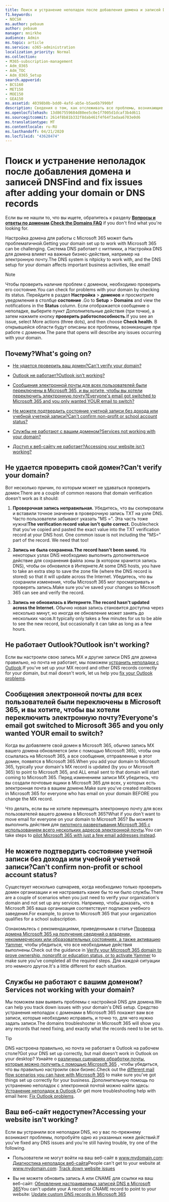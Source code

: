 ```yaml
---
title: Поиск и устранение неполадок после добавления домена и записей DNS
f1.keywords:
- NOCSH
ms.author: pebaum
author: pebaum
manager: mnirkhe
audience: Admin
ms.topic: article
ms.service: o365-administration
localization_priority: Normal
ms.collection:
- M365-subscription-management
- Adm_O365
- Adm_TOC
- Adm_O365_Setup
search.appverid:
- BCS160
- MET150
- MOE150
- GEA150
ms.assetid: 40398b0b-bdd0-4afd-ab5e-b5ae6b7990bf
description: Сведения о том, как отслеживать все проблемы, возникающие при настройке настраиваемого домена, убедившись, что DNS-записи настроены правильно.
ms.openlocfilehash: 13d867559684d80ee5c0e1f7005d1dcaf3b4d611
ms.sourcegitcommit: 2614f8b81b332f8dab461f4f64f3adaa6703e0d6
ms.translationtype: MT
ms.contentlocale: ru-RU
ms.lasthandoff: 04/21/2020
ms.locfileid: "43628474"
---
```

# <a name="find-and-fix-issues-after-adding-your-domain-or-dns-records"></a><span data-ttu-id="ca145-103">Поиск и устранение неполадок после добавления домена и записей DNS</span><span class="sxs-lookup"><span data-stu-id="ca145-103">Find and fix issues after adding your domain or DNS records</span></span>

 <span data-ttu-id="ca145-104">Если вы не нашли то, что вы ищете, обратитесь к разделу **[Вопросы и ответы по доменам](../setup/domains-faq.md)**.</span><span class="sxs-lookup"><span data-stu-id="ca145-104">**[Check the Domains FAQ](../setup/domains-faq.md)** if you don't find what you're looking for.</span></span> 
  
<span data-ttu-id="ca145-105">Настройка домена для работы с Microsoft 365 может быть проблематичной.</span><span class="sxs-lookup"><span data-stu-id="ca145-105">Getting your domain set up to work with Microsoft 365 can be challenging.</span></span> <span data-ttu-id="ca145-106">Система DNS работает с нитпикки, а Настройка DNS для домена влияет на важные бизнес-действия, например на электронную почту.</span><span class="sxs-lookup"><span data-stu-id="ca145-106">The DNS system is nitpicky to work with, and the DNS setup for your domain affects important business activities, like email!</span></span>

> [!NOTE]
> <span data-ttu-id="ca145-107">Чтобы проверить наличие проблем с доменом, необходимо проверить его состояние.</span><span class="sxs-lookup"><span data-stu-id="ca145-107">You can check for problems with your domain by checking its status.</span></span> <span data-ttu-id="ca145-108">Перейдите в раздел **Настройка** > **доменов** и просмотрите уведомления в столбце **состояние** .</span><span class="sxs-lookup"><span data-stu-id="ca145-108">Go to **Setup** > **Domains** and view the notifications in the **Status** column.</span></span> <span data-ttu-id="ca145-109">Если отображается сообщение о неполадке, выберите пункт Дополнительные действия (три точки), а затем нажмите кнопку **проверить работоспособность**.</span><span class="sxs-lookup"><span data-stu-id="ca145-109">If you see an issue, select More actions (three dots), and then choose **Check health**.</span></span> <span data-ttu-id="ca145-110">В открывшейся области будут описаны все проблемы, возникающие при работе с доменом.</span><span class="sxs-lookup"><span data-stu-id="ca145-110">The pane that opens will describe any issues occurring with your domain.</span></span>
  
## <a name="whats-going-on"></a><span data-ttu-id="ca145-111">Почему?</span><span class="sxs-lookup"><span data-stu-id="ca145-111">What's going on?</span></span>

- [<span data-ttu-id="ca145-112">Не удается проверить ваш домен?</span><span class="sxs-lookup"><span data-stu-id="ca145-112">Can't verify your domain?</span></span>](#cant-verify-your-domain)
    
- [<span data-ttu-id="ca145-113">Outlook не работает?</span><span class="sxs-lookup"><span data-stu-id="ca145-113">Outlook isn't working?</span></span>](#outlook-isnt-working)
    
- [<span data-ttu-id="ca145-114">Сообщения электронной почты для всех пользователей были переключены в Microsoft 365, и вы хотите, чтобы вы хотели переключить электронную почту?</span><span class="sxs-lookup"><span data-stu-id="ca145-114">Everyone's email got switched to Microsoft 365 and you only wanted YOUR email to switch?</span></span>](#everyones-email-got-switched-to-microsoft-365-and-you-only-wanted-your-email-to-switch)

- [<span data-ttu-id="ca145-115">Не можете подтвердить состояние учетной записи без дохода или учебной учетной записи?</span><span class="sxs-lookup"><span data-stu-id="ca145-115">Can't confirm non-profit or school account status?</span></span>](#cant-confirm-non-profit-or-school-account-status)

- [<span data-ttu-id="ca145-116">Службы не работают с вашим доменом?</span><span class="sxs-lookup"><span data-stu-id="ca145-116">Services not working with your domain?</span></span>](#services-not-working-with-your-domain)
    
- [<span data-ttu-id="ca145-117">Доступ к веб-сайту не работает?</span><span class="sxs-lookup"><span data-stu-id="ca145-117">Accessing your website isn't working?</span></span>](#accessing-your-website-isnt-working)

## <a name="cant-verify-your-domain"></a><span data-ttu-id="ca145-118">Не удается проверить свой домен?</span><span class="sxs-lookup"><span data-stu-id="ca145-118">Can't verify your domain?</span></span>
<span data-ttu-id="ca145-119"><a name="BKMK_verify"> </a></span><span class="sxs-lookup"><span data-stu-id="ca145-119"><a name="BKMK_verify"> </a></span></span>

<span data-ttu-id="ca145-120">Вот несколько причин, по которым может не удаваться проверить домен:</span><span class="sxs-lookup"><span data-stu-id="ca145-120">There are a couple of common reasons that domain verification doesn't work as it should:</span></span>
  
1. <span data-ttu-id="ca145-p103">**Проверочная запись неправильная.** Убедитесь, что вы скопировали и вставили точное значение в проверочную запись TXT на узле DNS. Часто пользователи забывают указать "MS =". Эта часть тоже нужна!</span><span class="sxs-lookup"><span data-stu-id="ca145-p103">**The verification record value isn't quite correct.** Doublecheck that you've copied and pasted the exact value into the TXT verification record at your DNS host. One common issue is not including the "MS=" part of the record. We need that too!</span></span> 
    
2. <span data-ttu-id="ca145-125">**Запись не была сохранена.**</span><span class="sxs-lookup"><span data-stu-id="ca145-125">**The record hasn't been saved.**</span></span> <span data-ttu-id="ca145-126">На некоторых узлах DNS необходимо выполнить дополнительное действие для сохранения файла зоны (в котором хранится запись DNS), чтобы он обновился в Интернете.</span><span class="sxs-lookup"><span data-stu-id="ca145-126">At some DNS hosts, you have to take an extra step to save the zone file (where the DNS record is stored) so that it will update across the Internet.</span></span> <span data-ttu-id="ca145-127">Убедитесь, что вы сохранили изменения, чтобы Microsoft 365 мог просматривать и проверять запись.</span><span class="sxs-lookup"><span data-stu-id="ca145-127">Make sure you've saved your changes so Microsoft 365 can see and verify the record.</span></span> 
    
3. <span data-ttu-id="ca145-128">**Запись не обновилась в Интернете.**</span><span class="sxs-lookup"><span data-stu-id="ca145-128">**The record hasn't updated across the Internet.**</span></span> <span data-ttu-id="ca145-129">Обычно новая запись становится доступна через несколько минут, но иногда ее обновление может занять до нескольких часов.</span><span class="sxs-lookup"><span data-stu-id="ca145-129">It typically only takes a few minutes for us to be able to see the new record, but occasionally it can take as long as a few hours.</span></span> 
    
## <a name="outlook-isnt-working"></a><span data-ttu-id="ca145-130">Не работает Outlook?</span><span class="sxs-lookup"><span data-stu-id="ca145-130">Outlook isn't working?</span></span>
<span data-ttu-id="ca145-131"><a name="BKMK_OutlookBroken"> </a></span><span class="sxs-lookup"><span data-stu-id="ca145-131"><a name="BKMK_OutlookBroken"> </a></span></span>

<span data-ttu-id="ca145-132">Если вы настроили свою запись MX и другие записи DNS для домена правильно, но почта не работает, мы поможем [устранить неполадки с Outlook](https://support.office.com/article/b3e740b9-171d-4179-bcd1-e279a363fa75.aspx).</span><span class="sxs-lookup"><span data-stu-id="ca145-132">If you've set up your MX record and other DNS records correctly for your domain, but mail doesn't work, let us help you [fix your Outlook problems](https://support.office.com/article/b3e740b9-171d-4179-bcd1-e279a363fa75.aspx).</span></span>
  
## <a name="everyones-email-got-switched-to-microsoft-365-and-you-only-wanted-your-email-to-switch"></a><span data-ttu-id="ca145-133">Сообщения электронной почты для всех пользователей были переключены в Microsoft 365, и вы хотите, чтобы вы хотели переключить электронную почту?</span><span class="sxs-lookup"><span data-stu-id="ca145-133">Everyone's email got switched to Microsoft 365 and you only wanted YOUR email to switch?</span></span>
<span data-ttu-id="ca145-134"><a name="BKMK_EmailSwitched"> </a></span><span class="sxs-lookup"><span data-stu-id="ca145-134"><a name="BKMK_EmailSwitched"> </a></span></span>

<span data-ttu-id="ca145-135">Когда вы добавляете свой домен в Microsoft 365, обычно запись MX вашего домена обновляется (или с помощью Microsoft 365), чтобы она ссылалась на Microsoft 365, а все сообщения, отправленные в этот домен, появятся в Microsoft 365.</span><span class="sxs-lookup"><span data-stu-id="ca145-135">When you add your domain to Microsoft 365, typically your domain's MX record is updated (by you or Microsoft 365) to point to Microsoft 365, and ALL email sent to that domain will start coming to Microsoft 365.</span></span> <span data-ttu-id="ca145-136">Перед изменением записи MX убедитесь, что вы создали почтовые ящики в Microsoft 365 для всех, у которых есть электронная почта в вашем домене.</span><span class="sxs-lookup"><span data-stu-id="ca145-136">Make sure you've created mailboxes in Microsoft 365 for everyone who has email on your domain BEFORE you change the MX record.</span></span>
  
<span data-ttu-id="ca145-137">Что делать, если вы не хотите перемещать электронную почту для всех пользователей вашего домена в Microsoft 365?</span><span class="sxs-lookup"><span data-stu-id="ca145-137">What if you don't want to move email for everyone on your domain to Microsoft 365?</span></span> <span data-ttu-id="ca145-138">Вы можете выполнить действия для [пилотного развертывания Microsoft 365 с использованием всего нескольких адресов электронной почты](https://support.office.com/article/39cee536-6a03-40cf-b9c1-f301bb6001d7.aspx).</span><span class="sxs-lookup"><span data-stu-id="ca145-138">You can take steps to [pilot Microsoft 365 with just a few email addresses instead](https://support.office.com/article/39cee536-6a03-40cf-b9c1-f301bb6001d7.aspx).</span></span>
  
## <a name="cant-confirm-non-profit-or-school-account-status"></a><span data-ttu-id="ca145-139">Не можете подтвердить состояние учетной записи без дохода или учебной учетной записи?</span><span class="sxs-lookup"><span data-stu-id="ca145-139">Can't confirm non-profit or school account status?</span></span>
<span data-ttu-id="ca145-140"><a name="BKMK_validateAcct"> </a></span><span class="sxs-lookup"><span data-stu-id="ca145-140"><a name="BKMK_validateAcct"> </a></span></span>

<span data-ttu-id="ca145-141">Существует несколько сценариев, когда необходимо только проверить домен организации и не настраивать какие бы то ни было службы.</span><span class="sxs-lookup"><span data-stu-id="ca145-141">There are a couple of scenarios when you just need to verify your organization's domain and not set up any services.</span></span> <span data-ttu-id="ca145-142">Например, чтобы доказать, что в Microsoft 365 ваша организация соответствует подписке учебного заведения.</span><span class="sxs-lookup"><span data-stu-id="ca145-142">For example, to prove to Microsoft 365 that your organization qualifies for a school subscription.</span></span>
  
<span data-ttu-id="ca145-143">Ознакомьтесь с рекомендациями, приведенными в статье [Проверка домена Microsoft 365 на получение сведений о владении, некоммерческих или образовательных состояниях, а также активацию Yammer,](https://support.office.com/article/87d1844e-aa47-4dc0-a61b-1b773fd4e590) чтобы убедиться, что все необходимые действия выполнены.</span><span class="sxs-lookup"><span data-stu-id="ca145-143">Check out the guidance in [Verify your Microsoft 365 domain to prove ownership, nonprofit or education status, or to activate Yammer](https://support.office.com/article/87d1844e-aa47-4dc0-a61b-1b773fd4e590) to make sure you've completed all the required steps.</span></span> <span data-ttu-id="ca145-144">Для каждой ситуации это немного другое.</span><span class="sxs-lookup"><span data-stu-id="ca145-144">It's a little different for each situation.</span></span> 
  
## <a name="services-not-working-with-your-domain"></a><span data-ttu-id="ca145-145">Службы не работают с вашим доменом?</span><span class="sxs-lookup"><span data-stu-id="ca145-145">Services not working with your domain?</span></span>
<span data-ttu-id="ca145-146"><a name="BKMK_Test"> </a></span><span class="sxs-lookup"><span data-stu-id="ca145-146"><a name="BKMK_Test"> </a></span></span>

<span data-ttu-id="ca145-147">Мы поможем вам выявить проблемы с настройкой DNS для домена.</span><span class="sxs-lookup"><span data-stu-id="ca145-147">We can help you track down issues with your domain's DNS setup.</span></span> <span data-ttu-id="ca145-148">Средство устранения неполадок с доменами в Microsoft 365 покажет вам все записи, которые необходимо исправить, и точно то, для чего нужно задать записи.</span><span class="sxs-lookup"><span data-stu-id="ca145-148">The domains troubleshooter in Microsoft 365 will show you any records that need fixing, and exactly what the records need to be set to.</span></span> 

> [!TIP]
> <span data-ttu-id="ca145-149">DNS настроена правильно, но почта не работает в Outlook на рабочем столе?</span><span class="sxs-lookup"><span data-stu-id="ca145-149">Got your DNS set up correctly, but mail doesn't work in Outlook on your desktop?</span></span> <span data-ttu-id="ca145-150">Узнайте о [различных сценариях обработки почты, которые можно получить с помощью Microsoft 365](https://go.microsoft.com/fwlink/?LinkId=787530) , чтобы убедиться, что вы правильно настроили свои бизнес.</span><span class="sxs-lookup"><span data-stu-id="ca145-150">Check out the [different mail flow scenarios you can have with Microsoft 365](https://go.microsoft.com/fwlink/?LinkId=787530) to make sure you've got things set up correctly for your business.</span></span> <span data-ttu-id="ca145-151">Дополнительную помощь по устранению неполадок с электронной почтой можно найти здесь: [Устранение неполадок в Outlook](https://support.office.com/article/b3e740b9-171d-4179-bcd1-e279a363fa75.aspx).</span><span class="sxs-lookup"><span data-stu-id="ca145-151">Or get more troubleshooting help with email here: [Fix Outlook problems](https://support.office.com/article/b3e740b9-171d-4179-bcd1-e279a363fa75.aspx).</span></span> 
  
## <a name="accessing-your-website-isnt-working"></a><span data-ttu-id="ca145-152">Ваш веб-сайт недоступен?</span><span class="sxs-lookup"><span data-stu-id="ca145-152">Accessing your website isn't working?</span></span>
<span data-ttu-id="ca145-153"><a name="BKMK_Website"> </a></span><span class="sxs-lookup"><span data-stu-id="ca145-153"><a name="BKMK_Website"> </a></span></span>

<span data-ttu-id="ca145-154">Если вы устранили все неполадки DNS, но у вас по-прежнему возникают проблемы, попробуйте одно из указанных ниже действий.</span><span class="sxs-lookup"><span data-stu-id="ca145-154">If you've fixed any DNS issues and you're still having trouble, try one of the following.</span></span>
  
- <span data-ttu-id="ca145-155">Пользователи не могут войти на ваш веб-сайт в www.mydomain.com: [Диагностика неполадок веб-сайта](https://support.office.com/article/61f34ca1-ca7f-4a65-9348-def20db09ddf.aspx)</span><span class="sxs-lookup"><span data-stu-id="ca145-155">People can't get to your website at www.mydomain.com: [Track down website issues](https://support.office.com/article/61f34ca1-ca7f-4a65-9348-def20db09ddf.aspx)</span></span>
    
- <span data-ttu-id="ca145-156">Вы не можете обновить запись A или CNAME для ссылки на ваш веб-сайт: [Обновление настраиваемых записей DNS в Microsoft 365](../dns/add-or-edit-custom-dns-records.md)</span><span class="sxs-lookup"><span data-stu-id="ca145-156">You can't update your A record or CNAME record to point to your website: [Update custom DNS records in Microsoft 365](../dns/add-or-edit-custom-dns-records.md)</span></span>
    
